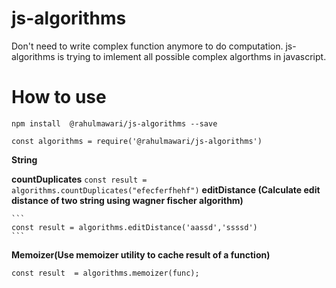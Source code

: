 # js-algorithms
Don't need to write complex function anymore to do computation. js-algorithms is trying to imlement all possible complex algorthms in javascript.

# How to use
```
npm install  @rahulmawari/js-algorithms --save

const algorithms = require('@rahulmawari/js-algorithms')
```
**String**

 **countDuplicates**
    ```
    const result = algorithms.countDuplicates("efecferfhehf")
    ```
 **editDistance (Calculate edit distance of two string using wagner fischer algorithm)**
    
    ```
    const result = algorithms.editDistance('aassd','ssssd')
    ```
**Memoizer(Use memoizer utility to cache result of a function)**
  ```
  const result  = algorithms.memoizer(func);
  ```
  
